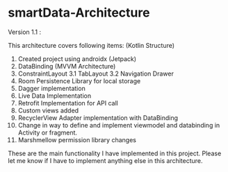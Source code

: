 # smartData-Architecture
Version 1.1 :

This architecture covers following items: (Kotlin Structure)

1. Created project using androidx (Jetpack)
2. DataBinding (MVVM Architecture)
3. ConstraintLayout 3.1 TabLayout 3.2 Navigation Drawer
4. Room Persistence Library for local storage
5. Dagger implementation
6. Live Data Implementation
7. Retrofit Implementation for API call
8. Custom views added
9. RecyclerView Adapter implementation with DataBinding
10. Change in way to define and implement viewmodel and databinding in Activity or fragment.
11. Marshmellow permission library changes

These are the main functionality I have implemented in this project. Please let me know if I have to implement anything else in this architecture.
